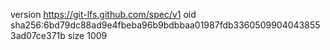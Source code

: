 version https://git-lfs.github.com/spec/v1
oid sha256:6bd79dc88ad9e4fbeba96b9bdbbaa01987fdb33605099040438553ad07ce371b
size 1009
